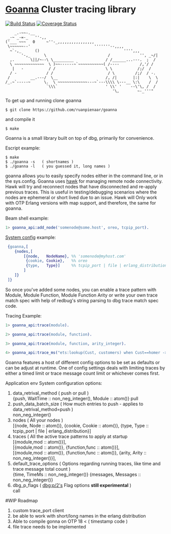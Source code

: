 
# [Goanna](https://en.wikipedia.org/wiki/Goanna) Cluster tracing library
[![Build Status](https://travis-ci.org/ruanpienaar/goanna.svg?branch=master)](https://travis-ci.org/ruanpienaar/goanna)
[![Coverage Status](https://coveralls.io/repos/github/ruanpienaar/goanna/badge.svg?branch=master)](https://coveralls.io/github/ruanpienaar/goanna?branch=master)

```
    _.-~~-.__
 _-~ _-=-_   ''-,,
('___ ~~~   0     ~''-_,,,,,,,,,,,,,,,,
 \~~~~~~--'                            '''''''--,,,,
  ~`-,_      ()                                     '''',,,
       '-,_      \                           /             '', _~/|
  ,.       \||/~--\ \_________              / /______...---.  ;  /
  \ ~~~~~~~~~~~~~  \ )~~------~`~~~~~~~~~~~( /----         /,'/ /
   |   -           / /                      \ \           /;/  /
  / -             / /                        / \         /;/  / -.
 /         __.---/  \__                     /, /|       |:|    \  \
/_.~`-----~      \.  \ ~~~~~~~~~~~~~---~`---\\\\ \---__ \:\    /  /
                  `\\\`                     ' \\' '    --\'\, /  /
                                               '\,        ~-_'''"
```
To get up and running clone goanna
```
$ git clone https://github.com/ruanpienaar/goanna
```
and compile it
```
$ make
```

Goanna is a small library built on top of dbg, primarily for convenience.

Escript example:
```
$ make
$ ./goanna -s   ( shortnames )
$ ./goanna -l   ( you guessed it, long names )
```

goanna allows you to easily specify nodes either in the command line, or in the sys.config.
Goanna uses [hawk](https://github.com/ruanpienaar/hawk) for managing remote node connectivity.
Hawk will try and reconnect nodes that have disconnected and re-apply previous traces.
This is useful in testing/debugging scenarios where the nodes are ephemeral or short lived due to an issue.
Hawk will Only work with OTP Erlang versions with map support, and
therefore, the same for goanna.

Beam shell example:
```Erlang
1> goanna_api:add_node('somenode@some.host', oreo, tcpip_port).
```
[System config](https://github.com/ruanpienaar/goanna/sys.config) example:
```erlang
 {goanna,[
    {nodes,[
        [{node,   NodeName}, %% 'somenode@myhost.com'
         {cookie, Cookie},   %% oreo
         {type,   Type}]     %% tcpip_port | file | erlang_distribution
        ]
    ]}
 ]}
```

So once you've added some nodes, you can enable a trace pattern with Module, Module Function, Module Function Arity or write your own trace match spec with help of redbug's string parsing to dbg trace match spec code.

Tracing Example:
```Erlang
1> goanna_api:trace(module).

2> goanna_api:trace(module, function).

3> goanna_api:trace(module, function, arity_integer).

4> goanna_api:trace_ms("ets:lookup(Cust, customers) when Cust==homer -> return").

```

Goanna features a host of different config options to be set as defaults or can be adjust at runtime.
One of config settings deals with limiting traces by either a timed limit or trace message count limit or whichever comes first.

Application env System configuration options:

1. data_retrival_method ( push or pull )  
 {push, WaitTime :: non_neg_integer(), Module :: atom()}
 pull
2. push_data_batch_size ( How much entries to push - applies to data_retrival_method=push )  
 non_neg_integer()
3. nodes ( All your nodes )  
 [{node, Node :: atom()},
  {cookie, Cookie :: atom()}, 
  {type, Type :: tcpip_port | file | erlang_distribution}]
4. traces ( All the active trace patterns to apply at startup  
 [{module,mod :: atom()}],  
 [{module,mod :: atom()}, {function,func :: atom()}],  
 [{module,mod :: atom()}, {function,func :: atom()}, {arity, Arity :: non_neg_integer()}],  
5. default_trace_options ( Options regarding running traces, like time and trace message total count )  
 {time, TimeMs :: non_neg_integer()}
 {messages, Messages :: non_neg_integer()}
6. dbg_p_flags ( [dbg:p/2's](http://erlang.org/doc/man/dbg.html#p-2) Flag options **still experimental** )  
 call

#WIP Roadmap
1. custom trace_port client
2. be able to work with short/long names in the erlang distribution
3. Able to compile gonna on OTP 18 < ( timestamp code )
4. file trace needs to be implemented
